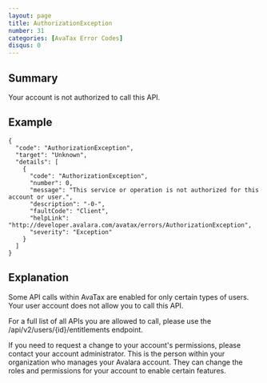 ```yaml
---
layout: page
title: AuthorizationException
number: 31
categories: [AvaTax Error Codes]
disqus: 0
---
```


## Summary

Your account is not authorized to call this API.

## Example

    {
      "code": "AuthorizationException",
      "target": "Unknown",
      "details": [
        {
          "code": "AuthorizationException",
          "number": 0,
          "message": "This service or operation is not authorized for this account or user.",
          "description": "-0-",
          "faultCode": "Client",
          "helpLink": "http://developer.avalara.com/avatax/errors/AuthorizationException",
          "severity": "Exception"
        }
      ]
    }

## Explanation

Some API calls within AvaTax are enabled for only certain types of users.  Your user account does not allow you to call this API.

For a full list of all APIs you are allowed to call, please use the /api/v2/users/{id}/entitlements endpoint.

If you need to request a change to your account's permissions, please contact your account administrator.  This is the person within your organization who manages your Avalara account.  They can change the roles and permissions for your account to enable certain features.
